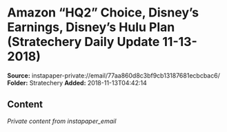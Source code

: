 # Amazon “HQ2” Choice, Disney’s Earnings, Disney’s Hulu Plan (Stratechery Daily Update 11-13-2018)

**Source:** instapaper-private://email/77aa860d8c3bf9cb13187681ecbcbac6/
**Folder:** Stratechery
**Added:** 2018-11-13T04:42:14




## Content
*Private content from instapaper_email*
